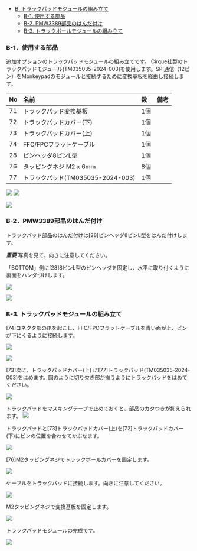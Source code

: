 <!-- ### Monkeypad Build Guide Top Page is here [English](01_build_guide.md)  -->

  - [B. トラックパッドモジュールの組み立て](B01_トラックパッド_TM035035.md)
    - [B-1. 使用する部品](./B01_トラックパッド_TM035035.md/#B-1使用する部品)
    - [B-2. PMW3389部品のはんだ付け](./B01_トラックパッド_TM035035.md/#B-2部品のはんだ付け)
    - [B-3. トラックボールモジュールの組み立て](./B01_トラックパッド_TM035035.md/#B-3トラックパッドモジュールの組み立て)  

### B-1．使用する部品

追加オプションのトラックパッドモジュールの組み立てです。
Cirque社製のトラックパッドモジュール(TM035035-2024-003)を使用します。SPI通信（12ピン）をMonkeypadのモジュールと接続するために変換基板を経由し接続します。

| No | 名前 | 数 | 備考 |
|:-|:-|:-|:-|
| 71 | トラックパッド変換基板 | 1個 ||
| 72 | トラックパッドカバー(下) | 1個 ||
| 73 | トラックパッドカバー(上) | 1個 ||
| 74 | FFC/FPCフラットケーブル | 1個 ||
| 28 | ピンヘッダ8ピンL型 | 1個 ||
| 76 | タッピングネジ M2 x 6mm | 8個 ||
| 77 | トラックパッド(TM035035-2024-003) | 1個 ||

![](../images/B01/monkeypad_b01_01b.jpg)
![](../images/B01/monkeypad_b01_01w.jpg)

![](../images/B01/monkeypad_b01_02.jpg)

### B-2．PMW3389部品のはんだ付け

トラックパッド部品のはんだ付けは[28]ピンヘッダ8ピンL型をはんだ付けします。

***重要***
写真を見て、向きに注意してください。

「BOTTOM」側に[28]8ピンL型のピンヘッダを固定し、水平に取り付くように裏面をハンダづけします。

![](../images/B01/monkeypad_b01_03.jpg) 

![](../images/B01/monkeypad_b01_04.jpg)  

### B-3. トラックパッドモジュールの組み立て

[74]コネクタ部の爪を起こし、FFC/FPCフラットケーブルを青い面が上、ピンが下にくるように接続します。

![](../images/B01/monkeypad_b01_05.jpg)  

![](../images/B01/monkeypad_b01_06.jpg)  

[73]次に、トラックパッドカバー(上) に[77]トラックパッド(TM035035-2024-003)をはめます。図のように切り欠き部が揃うようにトラックパッドをはめてください。

![](../images/B01/monkeypad_b01_07.jpg)  

トラックパッドをマスキングテープで止めておくと、部品のカタつきが抑えられます。
![](../images/B01/monkeypad_b01_08.jpg)  

トラックパッドと[73]トラックパッドカバー(上)を[72]トラックパッドカバー(下)にピンの位置を合わせてかぶせます。

![](../images/B01/monkeypad_b01_09.jpg)  

[76]M2タッピングネジでトラックボールカバーを固定します。

![](../images/B01/monkeypad_b01_10.jpg)  

ケーブルをトラックパッドに接続します。向きに注意してください。

![](../images/B01/monkeypad_b01_11.jpg)  

M2タッピングネジで変換基板を固定します。

![](../images/B01/monkeypad_b01_12.jpg)  

トラックパッドモジュールの完成です。

![](../images/B01/monkeypad_b01_13.jpg)  

